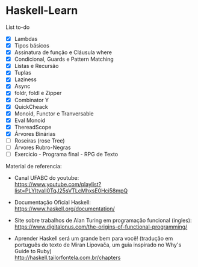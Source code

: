 # Haskell-Learn 
  
 List to-do
 - [x] Lambdas
 - [x] Tipos básicos
 - [x] Assinatura de função e Cláusula where
 - [x] Condicional, Guards e Pattern Matching
 - [x] Listas e Recursão
 - [x] Tuplas
 - [x] Laziness
 - [x] Async 
 - [x] foldr, foldl e Zipper
 - [x] Combinator Y
 - [x] QuickCheack
 - [x] Monoid, Functor e Tranversable
 - [x] Eval Monoid
 - [x] ThereadScope
 - [x] Árvores Binárias
 - [ ] Roseiras (rose Tree)
 - [ ] Árvores Rubro-Negras
 - [ ] Exercicio - Programa final - RPG de Texto

Material de referencia:
 - Canal UFABC do youtube: <br>
 https://www.youtube.com/playlist?list=PLYItvall0TqJ25sVTLcMhxsE0Hci58mpQ
 
 - Documentação Oficial Haskell: <br>
 https://www.haskell.org/documentation/
 
 - Site sobre trabalhos de Alan Turing em programação funcional (ingles): <br>
 https://www.digitalonus.com/the-origins-of-functional-programming/
 
 - Aprender Haskell será um grande bem para você! (tradução em português do texto de Miran Lipovača, um guia inspirado no Why's Guide to Ruby) <br>
 http://haskell.tailorfontela.com.br/chapters
 
